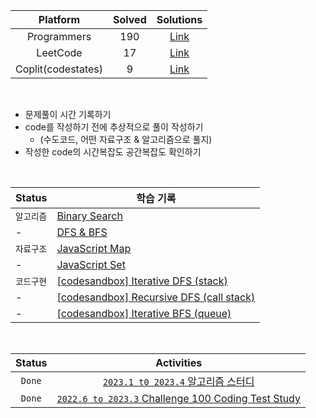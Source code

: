|      Platform      | Solved |            Solutions            |
| :----------------: | :----: | :-----------------------------: |
|    Programmers     |  190   | [Link](/solutions/Programmers/) |
|      LeetCode      |   17   |  [Link](/solutions/LeetCode/)   |
| Coplit(codestates) |   9    |   [Link](/solutions/Coplit/)    |

<br>

- 문제풀이 시간 기록하기
- code를 작성하기 전에 추상적으로 풀이 작성하기
  - (수도코드, 어떤 자료구조 & 알고리즘으로 풀지)
- 작성한 code의 시간복잡도 공간복잡도 확인하기

<br>

| Status     | 학습 기록                                                                                                       |
| ---------- | --------------------------------------------------------------------------------------------------------------- |
| `알고리즘` | [Binary Search](/note/Binary%20Search.md)                                                                       |
| -          | [DFS & BFS](/note/DFS%20%26%20BFS.md)                                                                           |
| `자료구조` | [JavaScript Map](/note/JavaScript%20Map.md)                                                                     |
| -          | [JavaScript Set](/note/JavaScript%20Set.md)                                                                     |
| `코드구현` | [[codesandbox] Iterative DFS (stack)](https://codesandbox.io/s/typescript-iterative-dfs-stack-oxx0fl)           |
| -          | [[codesandbox] Recursive DFS (call stack)](https://codesandbox.io/s/typescript-recursive-dfs-call-stack-szrqb6) |
| -          | [[codesandbox] Iterative BFS (queue)](https://codesandbox.io/s/typescript-iterative-bfs-queue-8d5s7y)           |

<br>

|    Status     |                                                    Activities                                                    |
| :-----------: | :--------------------------------------------------------------------------------------------------------------: |
| `Done` |                   [`2023.1 t0 2023.4` 알고리즘 스터디](https://github.com/nincoding/algorithm-study)                    |
|    `Done`     | [ `2022.6 to 2023.3` Challenge 100 Coding Test Study](https://github.com/ellynhan/challenge100-codingtest-study) |

